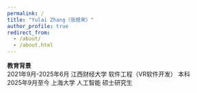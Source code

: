 ```yaml
---
permalink: /
title: "Yulai Zhang（张煜来）"
author_profile: true
redirect_from: 
  - /about/
  - /about.html
---
```


**教育背景**  
2021年9月-2025年6月 江西财经大学 软件工程（VR软件开发） 本科  
2025年9月至今 上海大学 人工智能 硕士研究生  



